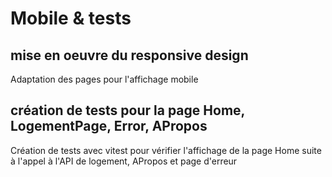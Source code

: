 # Mobile & tests

## mise en oeuvre du responsive design

Adaptation des pages pour l'affichage mobile

## création de tests pour la page Home, LogementPage, Error, APropos

Création de tests avec vitest pour vérifier l'affichage de la page Home suite à l'appel à l'API de logement, APropos et page d'erreur